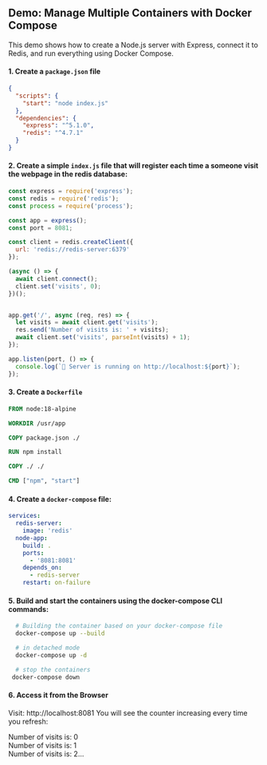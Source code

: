 ## Demo: Manage Multiple Containers with Docker Compose

This demo shows how to create a Node.js server with Express, connect it to Redis, and run everything using Docker Compose.

#### 1. Create a `package.json` file

```json
{
  "scripts": {
    "start": "node index.js"
  },
  "dependencies": {
    "express": "^5.1.0",
    "redis": "^4.7.1"
  }
}
```

#### 2. Create a simple `index.js` file that will register each time a someone visit the webpage in the redis database: 

```javascript
const express = require('express');
const redis = require('redis');
const process = require('process');

const app = express();
const port = 8081;

const client = redis.createClient({
  url: 'redis://redis-server:6379'
});

(async () => {
  await client.connect();
  client.set('visits', 0);
})();


app.get('/', async (req, res) => {
  let visits = await client.get('visits');
  res.send('Number of visits is: ' + visits);
  await client.set('visits', parseInt(visits) + 1);
});

app.listen(port, () => {
  console.log(`🚀 Server is running on http://localhost:${port}`);
});
```

#### 3. Create a `Dockerfile`

```dockerfile
FROM node:18-alpine

WORKDIR /usr/app

COPY package.json ./

RUN npm install

COPY ./ ./

CMD ["npm", "start"]

```

#### 4. Create a `docker-compose` file:

```yml
services:
  redis-server:
    image: 'redis'
  node-app:
    build: .
    ports:
      - '8081:8081'
    depends_on:
      - redis-server
    restart: on-failure
```

#### 5. Build and start the containers using the docker-compose CLI commands:

```bash
  # Building the container based on your docker-compose file
  docker-compose up --build

  # in detached mode
  docker-compose up -d
```

```bash
  # stop the containers
 docker-compose down
```

#### 6. Access it from the Browser

Visit: http://localhost:8081
You will see the counter increasing every time you refresh:

Number of visits is: 0  
Number of visits is: 1  
Number of visits is: 2...
